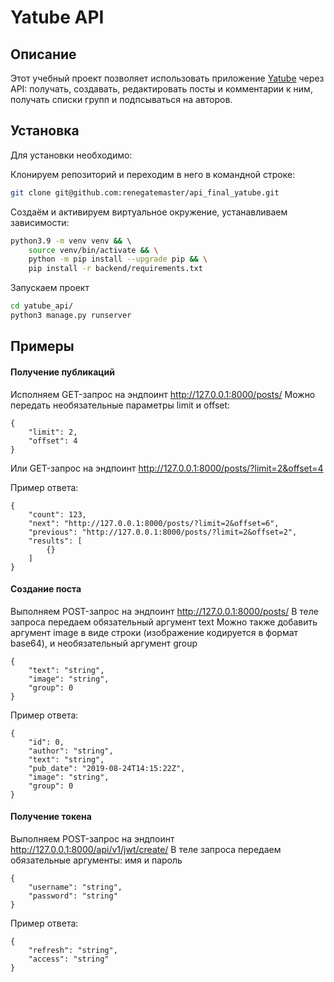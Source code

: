 # Yatube API

## Описание

Этот учебный проект позволяет использовать приложение [Yatube](https://github.com/renegatemaster/Yatube) через API: получать, создавать, редактировать посты и комментарии к ним, получать списки групп и подпсываться на авторов.

## Установка

Для установки необходимо:

Клонируем репозиторий и переходим в него в командной строке:

```bash
git clone git@github.com:renegatemaster/api_final_yatube.git
```

Cоздаём и активируем виртуальное окружение, устанавливаем зависимости:

```bash
python3.9 -m venv venv && \ 
    source venv/bin/activate && \
    python -m pip install --upgrade pip && \
    pip install -r backend/requirements.txt
```

Запускаем проект 

```bash
cd yatube_api/
python3 manage.py runserver
```

## Примеры

#### Получение публикаций

Исполняем GET-запрос на эндпоинт http://127.0.0.1:8000/posts/
Можно передать необязательные параметры limit и offset:
```
{
    "limit": 2,
    "offset": 4
}
```
Или GET-запрос на эндпоинт http://127.0.0.1:8000/posts/?limit=2&offset=4

Пример ответа:
```
{
    "count": 123,
    "next": "http://127.0.0.1:8000/posts/?limit=2&offset=6",
    "previous": "http://127.0.0.1:8000/posts/?limit=2&offset=2",
    "results": [
        {}
    ]
}
```
#### Создание поста

Выполняем POST-запрос на эндпоинт http://127.0.0.1:8000/posts/
В теле запроса передаем обязательный аргумент text
Можно также добавить аргумент image в виде строки (изображение кодируется в формат base64),
и необязательный аргумент group  
```
{
    "text": "string",
    "image": "string",
    "group": 0
}
```
Пример ответа:
```
{
    "id": 0,
    "author": "string",
    "text": "string",
    "pub_date": "2019-08-24T14:15:22Z",
    "image": "string",
    "group": 0
}
```
#### Получение токена

Выполняем POST-запрос на эндпоинт http://127.0.0.1:8000/api/v1/jwt/create/
В теле запроса передаем обязательные аргументы: имя и пароль
```
{
    "username": "string",
    "password": "string"
}
```
Пример ответа:
```
{
    "refresh": "string",
    "access": "string"
}
```
